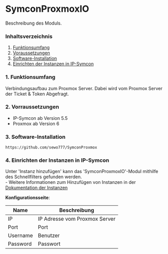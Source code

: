 # SymconProxmoxIO
Beschreibung des Moduls.

### Inhaltsverzeichnis

1. [Funktionsumfang](#1-funktionsumfang)
2. [Voraussetzungen](#2-voraussetzungen)
3. [Software-Installation](#3-software-installation)
4. [Einrichten der Instanzen in IP-Symcon](#4-einrichten-der-instanzen-in-ip-symcon)


### 1. Funktionsumfang

Verbindungsaufbau zum Proxmox Server. Dabei wird vom Proxmox Server der Ticket & Token Abgefragt.

### 2. Vorraussetzungen

- IP-Symcon ab Version 5.5
- Proxmox ab Version 6


### 3. Software-Installation

```
https://github.com/sewo777/SymconProxmox
```

### 4. Einrichten der Instanzen in IP-Symcon

 Unter 'Instanz hinzufügen' kann das 'SymconProxmoxIO'-Modul mithilfe des Schnellfilters gefunden werden.  
	- Weitere Informationen zum Hinzufügen von Instanzen in der [Dokumentation der Instanzen](https://www.symcon.de/service/dokumentation/konzepte/instanzen/#Instanz_hinzufügen)

__Konfigurationsseite__:

Name     | Beschreibung
-------- | ------------------
IP       | IP Adresse vom Proxmox Server
Port     | Port
Username | Benutzer
Password | Passwort



